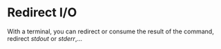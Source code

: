 # Redirect I/O

With a terminal, you can redirect or consume the result of the command, redirect _stdout_ or _stderr_,... 
